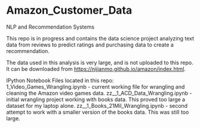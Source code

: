 # Amazon_Customer_Data
NLP and Recommendation Systems

This repo is in progress and contains the data science project analyzing text data from reviews to predict ratings and purchasing data to create a recommendation. 

The data used in this analysis is very large, and is not uploaded to this repo. It can be downloaded from https://nijianmo.github.io/amazon/index.html. 

IPython Notebook Files located in this repo:
1_Video_Games_Wrangling.ipynb   -   current working file for wrangling and cleaning the Amazon video games data.
zz__1_ACD_Data_Wrangling.ipynb  -  initial wrangling project working with books data. This proved too large a dataset for my laptop alone.
zz__1_Books_21Mil_Wrangling.ipynb  -  second attempt to work with a smaller version of the books data. This was still too large.
